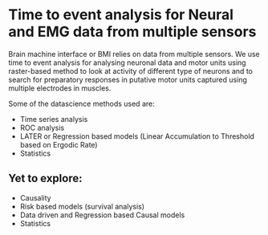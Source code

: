 # Time to event analysis for Neural and EMG data from multiple sensors

Brain machine interface or BMI relies on data from multiple sensors. We use time to event analysis for analysing neuronal data and motor units using raster-based method to look at activity of different type of neurons and to search for preparatory responses in putative motor units captured using multiple electrodes in muscles.

Some of the datascience methods used are: 
- Time series analysis
- ROC analysis
- LATER or Regression based models (Linear Accumulation to Threshold based on Ergodic Rate)
- Statistics

## Yet to explore:
- Causality
- Risk based models (survival analysis)
- Data driven and Regression based Causal models
- Statistics
